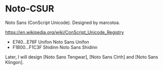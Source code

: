 # Noto-CSUR
Noto Sans (ConScript Unicode). Designed by marcotoa.

https://en.wikipedia.org/wiki/ConScript_Unicode_Registry

* E740...E76F     Unifon         Noto Sans Unifon
* F1B00...F1C3F	  Shidinn        Noto Sans Shidinn

Later, I will design [Noto Sans Tengwar], [Noto Sans Cirth] and [Noto Sans Klingon].
